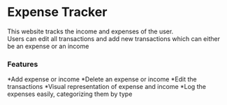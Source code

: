 <h1>Expense Tracker</h1>
<p>This website tracks the income and expenses of the user.<br> Users can edit all transactions and add new  transactions which can either be an expense or an income</p>
<h3>Features</h3>
*Add expense or income
*Delete an expense or income
*Edit the transactions
*Visual representation of expense and income
*Log the expenses easily, categorizing them by type

